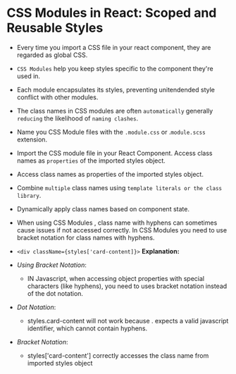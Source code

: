 #  CSS Modules in React: Scoped and Reusable Styles 

- Every time you import a CSS file in your react component, they are regarded as global CSS.

- `CSS Modules` help you keep styles specific to the component they're used in.

- Each module encapsulates its styles, preventing unitendended style conflict with other modules.

- The class names in CSS modules are often `automatically` generally `reducing` the likelihood of `naming clashes`.

- Name you CSS Module files with the `.module.css` or .`module.scss` extension.

- Import the CSS module file in your React Component. Access class names as `properties` of the imported styles object.

- Access class names as properties of the imported styles object.

- Combine `multiple` class names using `template literals or the class library`.

- Dynamically apply class names based on component state.

- When using CSS Modules , class name with hyphens can sometimes cause issues if not accessed correctly. In CSS Modules you need to use bracket notation for class names with hyphens.

- `<div className={styles['card-content]}>`
 **Explanation:**
- *Using Bracket Notation*:
    - IN Javascript, when accessing object properties with special characters (like hyphens), you need to uses bracket notation instead of the dot notation.

- *Dot Notation*:
    - styles.card-content will not work because . expects a valid javascript identifier, which cannot contain hyphens.

- *Bracket Notation*:
    - styles['card-content'] correctly accesses the class name from imported styles object

